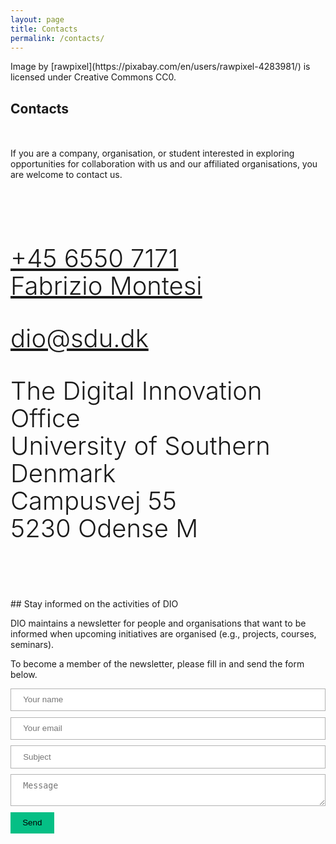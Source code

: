 ```yaml
---
layout: page
title: Contacts
permalink: /contacts/
---
```


<section markdown="0" class="featured-image" style="background-image: url(/assets/images/contacts.jpg)">
<p class="img-license" markdown="1">Image by [rawpixel](https://pixabay.com/en/users/rawpixel-4283981/) is licensed under Creative Commons CC0.</p>
</section>

<section>
<div class="container">

<div class="row">
<div class="col-xs-12" markdown="1">
<h2 style="margin-bottom:50px;">Contacts</h2>

If you are a company, organisation, or student interested in exploring opportunities for collaboration with us and our affiliated organisations, you are welcome to contact us.
</div>
</div>

<style>
.mx-auto {
    margin-right: auto !important;
    margin-left: auto !important;
}

.mb-4 {
    margin-bottom: 1.5rem !important;
}
.mr-3 {
    margin-right: 1rem !important;
}
.d-block {
    display: block !important;
}
.display-4 {
    font-size: 5.5rem;
    font-weight: 300;
    line-height: 1.1;
  }
  .display-2 {
    font-size: 2.5rem;
    font-weight: 300;
    line-height: 1.1;
  }
</style>

  <div style="padding-top:50px; padding-bottom:50px;" class="row">
    <div class="col-xs-3 text-center">
      <div class="icon border-gray d-block mr-3 display-4 mx-auto mb-4"><i class="fa text-secondary fa-phone"></i></div>
      <p class="display-2"><a href="tel:+45-6550-7171">+45 6550 7171 <br> Fabrizio Montesi</a></p>
    </div>
    <div class="col-xs-3 text-center">
      <div class="icon border-gray d-block mr-3 display-4 mx-auto mb-4"><i class="fa text-secondary fa-at"></i></div>
      <p class="display-2"><a href="mailto:dio@sdu.dk">dio@sdu.dk</a></p>
    </div>
    <div class="col-xs-6 text-center">
      <div class="icon border-gray d-block mr-3 display-4 mx-auto mb-4"><i class="fa text-secondary fa-envelope"></i></div>
      <p class="display-2">
    The Digital Innovation Office<br>
    University of Southern Denmark<br>
    Campusvej 55<br> 5230 Odense M</p>
    </div>
  </div>
</div>


<style>
button, .button, input[type="text"], input[type="email"], input[type="search"], input[type="submit"], textarea {
    padding: .6rem 1.2rem;
    margin-bottom: .6rem;
    transition: color .1s, background-color .1s, border .1s;
    line-height: inherit;
    border: none;
    box-shadow: none;
    border-radius: 0;
    -webkit-appearance: none;
}

input[type="text"], input[type="email"], input[type="search"], textarea {
    width: 100%;
    border: 1px solid #b3b3b3;
}

input[type="submit"], button, .button {
    cursor: pointer;
    display: inline-block;
    background: #05bf85;
    position: relative;
    transition: box-shadow .1s;
    will-change: box-shadow;
    box-shadow: inset 0 0 0 2rem transparent;
}
</style>

<div class="container">
<div class="row">
<div class="col-xs-12" markdown="1">
## Stay informed on the activities of DIO

DIO maintains a newsletter for people and organisations that want to be informed when upcoming initiatives are organised (e.g., projects, courses, seminars).
 
To become a member of the newsletter, please fill in and send the form below.

<div id="join-form">
  <form action="https://formspree.io/dio@sdu.dk" method="POST">
    <input type="text" name="name" placeholder="Your name">
    <input type="email" name="_replyto" placeholder="Your email">
    <input type="text" name="subject" placeholder="Subject">
    <textarea name="message" placeholder="Message"></textarea>
    <input type="submit" value="Send">
  </form>
</div>

</div>
</div>
</div>

</section>

